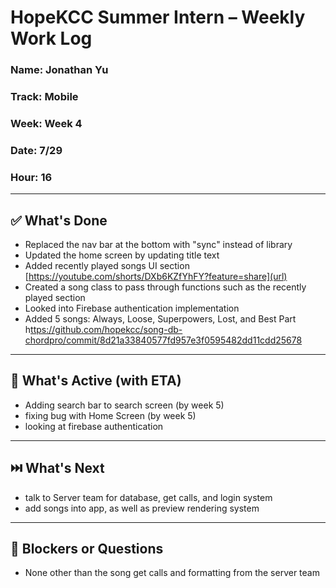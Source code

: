 # HopeKCC Summer Intern – Weekly Work Log

### Name: Jonathan Yu
### Track: Mobile
### Week: Week 4
### Date: 7/29
### Hour: 16

---

## ✅ What's Done
- Replaced the nav bar at the bottom with "sync" instead of library
- Updated the home screen by updating title text
- Added recently played songs UI section [https://youtube.com/shorts/DXb6KZfYhFY?feature=share](url)
- Created a song class to pass through functions such as the recently played section
- Looked into Firebase authentication implementation
- Added 5 songs: Always, Loose, Superpowers, Lost, and Best Part h[ttps://github.com/hopekcc/song-db-chordpro/commit/8d21a33840577fd957e3f0595482dd11cdd25678](url)

---

## 🔄 What's Active (with ETA)
- Adding search bar to search screen (by week 5)
- fixing bug with Home Screen (by week 5)
- looking at firebase authentication

---

## ⏭️ What's Next
- talk to Server team for database, get calls, and login system
- add songs into app, as well as preview rendering system
---

## 🛑 Blockers or Questions
- None other than the song get calls and formatting from the server team


